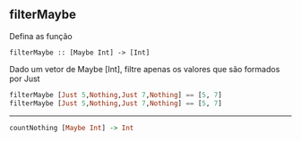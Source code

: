 ## filterMaybe
[](solver.hs)

Defina as função

```
filterMaybe :: [Maybe Int] -> [Int]

```
Dado um vetor de Maybe [Int], filtre apenas os valores que são formados por Just

```hs
filterMaybe [Just 5,Nothing,Just 7,Nothing] == [5, 7]
filterMaybe [Just 5,Nothing,Just 7,Nothing] == [5, 7]
```

___
```hs
countNothing [Maybe Int] -> Int
```